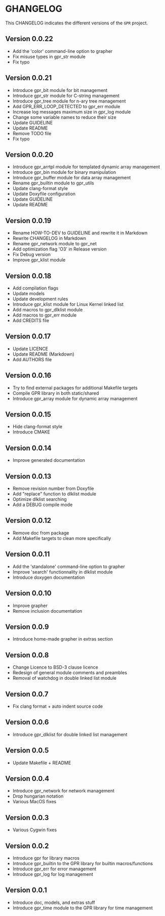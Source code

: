 # GHANGELOG

This CHANGELOG indicates the different versions of the `GPR` project.

## Version 0.0.22

- Add the 'color' command-line option to grapher
- Fix misuse types in gpr_str module
- Fix typo

## Version 0.0.21

- Introduce gpr_bit module for bit management
- Introduce gpr_str module for C-string management
- Introduce gpr_tree module for n-ary tree management
- Add GPR_ERR_LOOP_DETECTED to gpr_err module
- Increase log messages maximum size in gpr_log module
- Change some variable names to reduce their size
- Update GUIDELINE
- Update README
- Remove TODO file
- Fix typo

## Version 0.0.20

- Introduce gpr_arrtpl module for templated dynamic array management
- Introduce gpr_bin module for binary manipulation
- Introduce gpr_buffer module for data array management
- Rename gpr_builtin module to gpr_utils
- Update clang-format style
- Update Doxyfile configuration
- Update GUIDELINE
- Update README

## Version 0.0.19

- Rename HOW-TO-DEV to GUIDELINE and rewrite it in Markdown
- Rewrite CHANGELOG in Markdown
- Rename gpr_network module to gpr_net
- Add optimization flag 'O3' in Release version
- Fix Debug version
- Improve gpr_klist module

## Version 0.0.18

- Add compilation flags
- Update models
- Update development rules
- Introduce gpr_klist module for Linux Kernel linked list
- Add macros to gpr_dlklist module
- Add macros to gpr_err module
- Add CREDITS file

## Version 0.0.17

- Update LICENCE
- Update README (Markdown)
- Add AUTHORS file

## Version 0.0.16

- Try to find external packages for additional Makefile targets
- Compile GPR library in both static/shared
- Introduce gpr_array module for dynamic array management

## Version 0.0.15

- Hide clang-format style
- Introduce CMAKE

## Version 0.0.14

- Improve generated documentation

## Version 0.0.13

- Remove revision number from Doxyfile
- Add "replace" function to dlklist module
- Optimize dlklist searching
- Add a DEBUG compile mode

## Version 0.0.12

- Remove doc from package
- Add Makefile targets to clean more specifically

## Version 0.0.11

- Add the 'standalone' command-line option to grapher
- Improve 'search' functionnality in dlklist module
- Introduce doxygen documentation

## Version 0.0.10

- Improve grapher
- Remove inclusion documentation

## Version 0.0.9

- Introduce home-made grapher in extras section

## Version 0.0.8

- Change Licence to BSD-3 clause licence
- Redesign of general module comments and preambles
- Removal of watchdog in double linked list module

## Version 0.0.7

- Fix clang format + auto indent source code

## Version 0.0.6

- Introduce gpr_dlklist for double linked list management

## Version 0.0.5

- Update Makefile + README

## Version 0.0.4

- Introduce gpr_network for network management
- Drop hungarian notation
- Various MacOS fixes

## Version 0.0.3

- Various Cygwin fixes

## Version 0.0.2

- Introduce gpr for library macros
- Introduce gpr_builtin to the GPR library for builtin macros/functions
- Introduce gpr_err for error management
- Introduce gpr_log for log management

## Version 0.0.1

- Introduce doc, models, and extras stuff
- Introduce gpr_time module to the GPR library for time management
